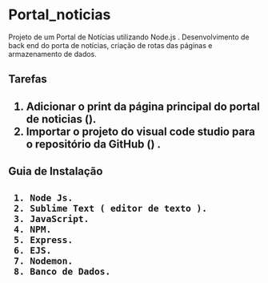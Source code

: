 # Portal_noticias

Projeto de um Portal de Notícias utilizando  Node.js . Desenvolvimento de back end do porta de notícias, criação de rotas das páginas e armazenamento de dados.

<h2>  Tarefas <h2>

1. Adicionar o print da  página principal do portal de noticias ().
2. Importar o projeto do visual code studio para o repositório da GitHub () .
  
  <h2> Guia de Instalação <h2> 
    
     1. Node Js.
     2. Sublime Text ( editor de texto ).
     3. JavaScript.
     4. NPM.
     5. Express.
     6. EJS.
     7. Nodemon.
     8. Banco de Dados.
    
    
